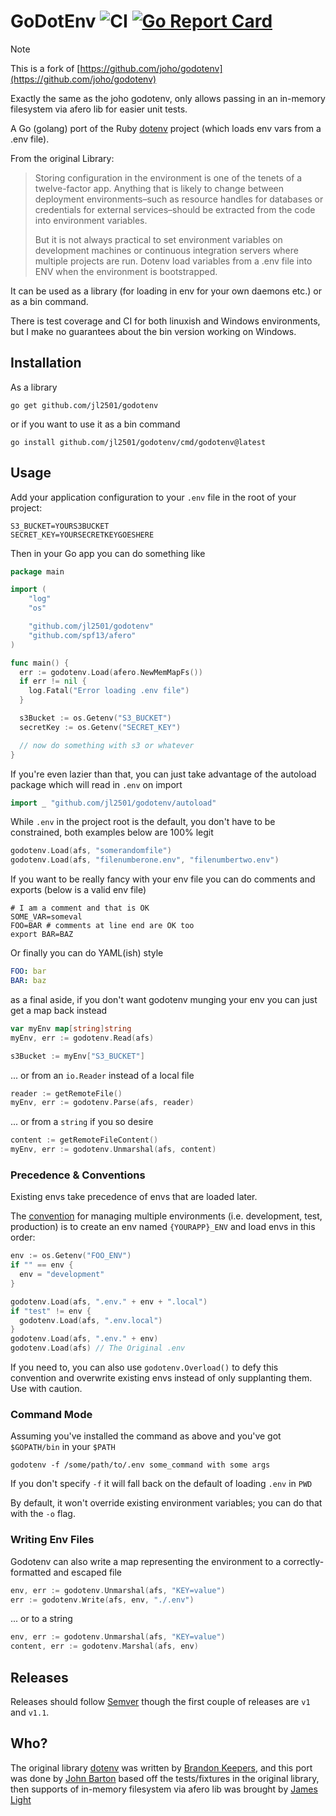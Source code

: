 # GoDotEnv ![CI](https://github.com/jl2501/godotenv/workflows/CI/badge.svg) [![Go Report Card](https://goreportcard.com/badge/github.com/jl2501/godotenv)](https://goreportcard.com/report/github.com/jl2501/godotenv)

> [!NOTE]
> This is a fork of [https://github.com/joho/godotenv](https://github.com/joho/godotenv)
>
> Exactly the same as the joho godotenv, only allows passing in an in-memory filesystem via afero lib
for easier unit tests.

A Go (golang) port of the Ruby [dotenv](https://github.com/bkeepers/dotenv) project (which loads env vars from a .env file).

From the original Library:

> Storing configuration in the environment is one of the tenets of a twelve-factor app. Anything that is likely to change between deployment environments–such as resource handles for databases or credentials for external services–should be extracted from the code into environment variables.
>
> But it is not always practical to set environment variables on development machines or continuous integration servers where multiple projects are run. Dotenv load variables from a .env file into ENV when the environment is bootstrapped.

It can be used as a library (for loading in env for your own daemons etc.) or as a bin command.

There is test coverage and CI for both linuxish and Windows environments, but I make no guarantees about the bin version working on Windows.

## Installation

As a library

```shell
go get github.com/jl2501/godotenv
```

or if you want to use it as a bin command

```shell
go install github.com/jl2501/godotenv/cmd/godotenv@latest
```

## Usage

Add your application configuration to your `.env` file in the root of your project:

```shell
S3_BUCKET=YOURS3BUCKET
SECRET_KEY=YOURSECRETKEYGOESHERE
```

Then in your Go app you can do something like

```go
package main

import (
    "log"
    "os"

    "github.com/jl2501/godotenv"
    "github.com/spf13/afero"
)

func main() {
  err := godotenv.Load(afero.NewMemMapFs())
  if err != nil {
    log.Fatal("Error loading .env file")
  }

  s3Bucket := os.Getenv("S3_BUCKET")
  secretKey := os.Getenv("SECRET_KEY")

  // now do something with s3 or whatever
}
```

If you're even lazier than that, you can just take advantage of the autoload package which will read in `.env` on import

```go
import _ "github.com/jl2501/godotenv/autoload"
```

While `.env` in the project root is the default, you don't have to be constrained, both examples below are 100% legit

```go
godotenv.Load(afs, "somerandomfile")
godotenv.Load(afs, "filenumberone.env", "filenumbertwo.env")
```

If you want to be really fancy with your env file you can do comments and exports (below is a valid env file)

```shell
# I am a comment and that is OK
SOME_VAR=someval
FOO=BAR # comments at line end are OK too
export BAR=BAZ
```

Or finally you can do YAML(ish) style

```yaml
FOO: bar
BAR: baz
```

as a final aside, if you don't want godotenv munging your env you can just get a map back instead

```go
var myEnv map[string]string
myEnv, err := godotenv.Read(afs)

s3Bucket := myEnv["S3_BUCKET"]
```

... or from an `io.Reader` instead of a local file

```go
reader := getRemoteFile()
myEnv, err := godotenv.Parse(afs, reader)
```

... or from a `string` if you so desire

```go
content := getRemoteFileContent()
myEnv, err := godotenv.Unmarshal(afs, content)
```

### Precedence & Conventions

Existing envs take precedence of envs that are loaded later.

The [convention](https://github.com/bkeepers/dotenv#what-other-env-files-can-i-use)
for managing multiple environments (i.e. development, test, production)
is to create an env named `{YOURAPP}_ENV` and load envs in this order:

```go
env := os.Getenv("FOO_ENV")
if "" == env {
  env = "development"
}

godotenv.Load(afs, ".env." + env + ".local")
if "test" != env {
  godotenv.Load(afs, ".env.local")
}
godotenv.Load(afs, ".env." + env)
godotenv.Load(afs) // The Original .env
```

If you need to, you can also use `godotenv.Overload()` to defy this convention
and overwrite existing envs instead of only supplanting them. Use with caution.

### Command Mode

Assuming you've installed the command as above and you've got `$GOPATH/bin` in your `$PATH`

```
godotenv -f /some/path/to/.env some_command with some args
```

If you don't specify `-f` it will fall back on the default of loading `.env` in `PWD`

By default, it won't override existing environment variables; you can do that with the `-o` flag.

### Writing Env Files

Godotenv can also write a map representing the environment to a correctly-formatted and escaped file

```go
env, err := godotenv.Unmarshal(afs, "KEY=value")
err := godotenv.Write(afs, env, "./.env")
```

... or to a string

```go
env, err := godotenv.Unmarshal(afs, "KEY=value")
content, err := godotenv.Marshal(afs, env)
```

## Releases

Releases should follow [Semver](http://semver.org/) though the first couple of releases are `v1` and `v1.1`.

## Who?

The original library [dotenv](https://github.com/bkeepers/dotenv) was written by [Brandon Keepers](http://opensoul.org/), and this port was done by [John Barton](https://johnbarton.co/) based off the tests/fixtures in the original library, then supports of in-memory filesystem via afero lib was brought by [James Light](https://github.com/jl2501)
